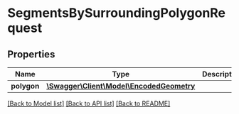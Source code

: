 # SegmentsBySurroundingPolygonRequest

## Properties
Name | Type | Description | Notes
------------ | ------------- | ------------- | -------------
**polygon** | [**\Swagger\Client\Model\EncodedGeometry**](EncodedGeometry.md) |  | 

[[Back to Model list]](../../README.md#documentation-for-models) [[Back to API list]](../../README.md#documentation-for-api-endpoints) [[Back to README]](../../README.md)


